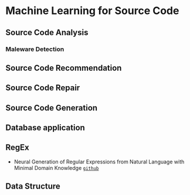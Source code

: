 # Machine Learning for Source Code

## Source Code Analysis

### Maleware Detection

## Source Code Recommendation

## Source Code Repair

## Source Code Generation

## Database application

## RegEx

* Neural Generation of Regular Expressions from Natural Language with Minimal Domain Knowledge [`github`](https://github.com/nicholaslocascio/deep-regex)

## Data Structure
